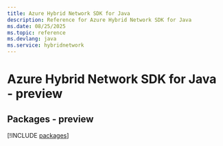 ```yaml
---
title: Azure Hybrid Network SDK for Java
description: Reference for Azure Hybrid Network SDK for Java
ms.date: 08/25/2025
ms.topic: reference
ms.devlang: java
ms.service: hybridnetwork
---
```

# Azure Hybrid Network SDK for Java - preview
## Packages - preview
[!INCLUDE [packages](hybrid-network-index.md)]